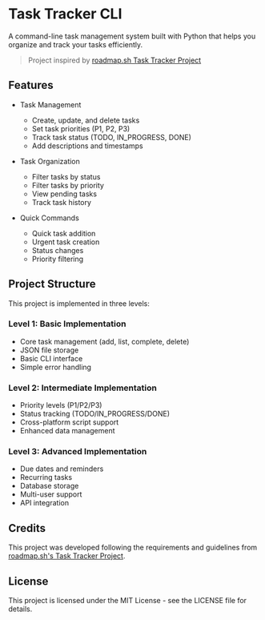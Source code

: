 # Task Tracker CLI

A command-line task management system built with Python that helps you organize and track your tasks efficiently.

> Project inspired by [roadmap.sh Task Tracker Project](https://roadmap.sh/projects/task-tracker)

## Features

- Task Management
  - Create, update, and delete tasks
  - Set task priorities (P1, P2, P3)
  - Track task status (TODO, IN_PROGRESS, DONE)
  - Add descriptions and timestamps

- Task Organization
  - Filter tasks by status
  - Filter tasks by priority
  - View pending tasks
  - Track task history

- Quick Commands
  - Quick task addition
  - Urgent task creation
  - Status changes
  - Priority filtering

## Project Structure

This project is implemented in three levels:

### Level 1: Basic Implementation
- Core task management (add, list, complete, delete)
- JSON file storage
- Basic CLI interface
- Simple error handling

### Level 2: Intermediate Implementation
- Priority levels (P1/P2/P3)
- Status tracking (TODO/IN_PROGRESS/DONE)
- Cross-platform script support
- Enhanced data management

### Level 3: Advanced Implementation
- Due dates and reminders
- Recurring tasks
- Database storage
- Multi-user support
- API integration

## Credits

This project was developed following the requirements and guidelines from [roadmap.sh's Task Tracker Project](https://roadmap.sh/projects/task-tracker).

## License

This project is licensed under the MIT License - see the LICENSE file for details.

